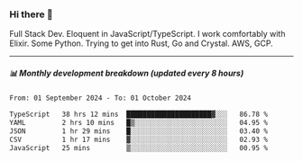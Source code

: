 ### Hi there 👋

Full Stack Dev. Eloquent in JavaScript/TypeScript. I work comfortably with Elixir. Some Python. Trying to get into Rust, Go and Crystal. AWS, GCP.

***

##### 📊 Monthly development breakdown (updated every 8 hours)

<!--START_SECTION:waka-->

```txt
From: 01 September 2024 - To: 01 October 2024

TypeScript   38 hrs 12 mins  █████████████████████▓░░░   86.78 %
YAML         2 hrs 10 mins   █▒░░░░░░░░░░░░░░░░░░░░░░░   04.95 %
JSON         1 hr 29 mins    █░░░░░░░░░░░░░░░░░░░░░░░░   03.40 %
CSV          1 hr 17 mins    ▓░░░░░░░░░░░░░░░░░░░░░░░░   02.93 %
JavaScript   25 mins         ▒░░░░░░░░░░░░░░░░░░░░░░░░   00.95 %
```

<!--END_SECTION:waka-->
